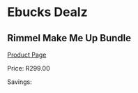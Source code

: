 
# Ebucks Dealz
## Rimmel Make Me Up Bundle
[Product Page](https://www.ebucks.com/web/shop/productSelected.do?prodId=1132993204&catId=1186086453)

Price: R299.00

Savings: 


	